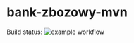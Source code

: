 # bank-zbozowy-mvn
Build status: ![example workflow](https://github.com/shamotte/bank-zbozowy-mvn/actions/workflows/ci.yml/badge.svg)
